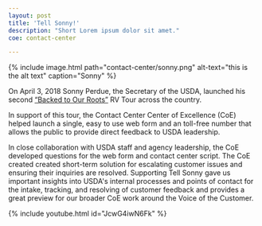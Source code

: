 ```yaml
---
layout: post
title: 'Tell Sonny!'
description: "Short Lorem ipsum dolor sit amet."
coe: contact-center

---
```



{% include image.html path="contact-center/sonny.png" alt-text="this is the alt text" caption="Sonny" %}

On April 3, 2018 Sonny Perdue, the Secretary of the USDA, launched his second [“Backed to Our Roots”](https://www.youtube.com/watch?v=JcwG4iwN6Fk) RV Tour across the country.

In support of this tour, the Contact Center Center of Excellence (CoE) helped launch a single, easy to use web form and an toll-free number that allows the public to provide direct feedback to USDA leadership.

In close collaboration with USDA staff and agency leadership, the CoE developed questions for the web form and contact center script. The CoE created created short-term solution for escalating customer issues and ensuring their inquiries are resolved.  Supporting Tell Sonny gave us important insights into USDA's internal processes and points of contact for the intake, tracking, and resolving of customer feedback and provides a great preview for our broader CoE work around the Voice of the Customer.

{% include youtube.html id="JcwG4iwN6Fk" %}
